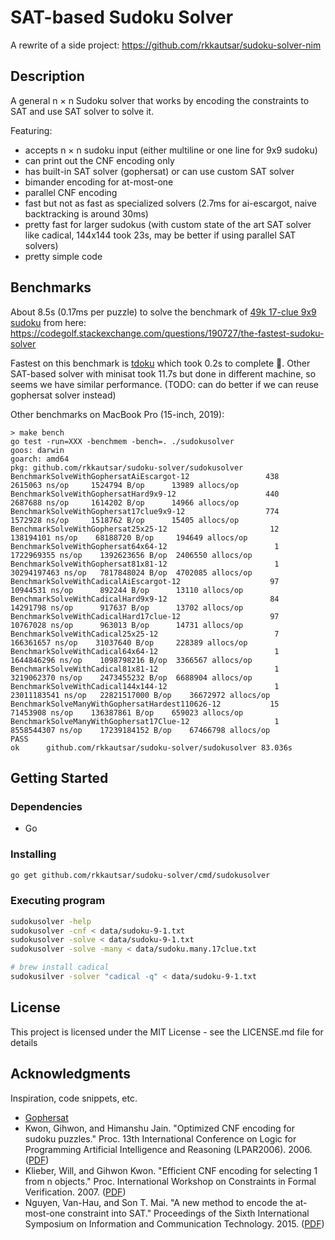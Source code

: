 # SAT-based Sudoku Solver

A rewrite of a side project: https://github.com/rkkautsar/sudoku-solver-nim

## Description

A general n &times; n Sudoku solver that works by encoding the constraints to SAT and use SAT solver to solve it.

Featuring:

- accepts n &times; n sudoku input (either multiline or one line for 9x9 sudoku)
- can print out the CNF encoding only
- has built-in SAT solver (gophersat) or can use custom SAT solver
- bimander encoding for at-most-one
- parallel CNF encoding
- fast but not as fast as specialized solvers (2.7ms for ai-escargot, naive backtracking is around 30ms)
- pretty fast for larger sudokus (with custom state of the art SAT solver like cadical, 144x144 took 23s, may be better if using parallel SAT solvers)
- pretty simple code

## Benchmarks

About 8.5s (0.17ms per puzzle) to solve the benchmark of [49k 17-clue 9x9 sudoku](data/sudoku.many.17clue.txt) from here: https://codegolf.stackexchange.com/questions/190727/the-fastest-sudoku-solver

Fastest on this benchmark is [tdoku](https://www.github.com/t-dillon/tdoku) which took 0.2s to complete :rocket:. Other SAT-based solver with minisat took 11.7s but done in different machine, so seems we have similar performance. (TODO: can do better if we can reuse gophersat solver instead)

Other benchmarks on MacBook Pro (15-inch, 2019):

```
> make bench
go test -run=XXX -benchmem -bench=. ./sudokusolver
goos: darwin
goarch: amd64
pkg: github.com/rkkautsar/sudoku-solver/sudokusolver
BenchmarkSolveWithGophersatAiEscargot-12           	     438	   2615063 ns/op	 1524794 B/op	   13989 allocs/op
BenchmarkSolveWithGophersatHard9x9-12              	     440	   2687688 ns/op	 1614202 B/op	   14966 allocs/op
BenchmarkSolveWithGophersat17clue9x9-12            	     774	   1572928 ns/op	 1518762 B/op	   15405 allocs/op
BenchmarkSolveWithGophersat25x25-12                	      12	 138194101 ns/op	68188720 B/op	  194649 allocs/op
BenchmarkSolveWithGophersat64x64-12                	       1	1722969355 ns/op	1392623656 B/op	 2406550 allocs/op
BenchmarkSolveWithGophersat81x81-12                	       1	30294197463 ns/op	7817848024 B/op	 4702085 allocs/op
BenchmarkSolveWithCadicalAiEscargot-12             	      97	  10944531 ns/op	  892244 B/op	   13110 allocs/op
BenchmarkSolveWithCadicalHard9x9-12                	      84	  14291798 ns/op	  917637 B/op	   13702 allocs/op
BenchmarkSolveWithCadicalHard17clue-12             	      97	  10767028 ns/op	  963013 B/op	   14731 allocs/op
BenchmarkSolveWithCadical25x25-12                  	       7	 166361657 ns/op	31037640 B/op	  228389 allocs/op
BenchmarkSolveWithCadical64x64-12                  	       1	1644846296 ns/op	1098798216 B/op	 3366567 allocs/op
BenchmarkSolveWithCadical81x81-12                  	       1	3219062370 ns/op	2473455232 B/op	 6688904 allocs/op
BenchmarkSolveWithCadical144x144-12                	       1	23011183541 ns/op	22821517000 B/op	36672972 allocs/op
BenchmarkSolveManyWithGophersatHardest110626-12    	      15	  71453908 ns/op	136387861 B/op	  659023 allocs/op
BenchmarkSolveManyWithGophersat17Clue-12           	       1	8558544307 ns/op	17239184152 B/op	67466798 allocs/op
PASS
ok  	github.com/rkkautsar/sudoku-solver/sudokusolver	83.036s
```

## Getting Started

### Dependencies

- Go

### Installing

```sh
go get github.com/rkkautsar/sudoku-solver/cmd/sudokusolver
```

### Executing program

```sh
sudokusolver -help
sudokusolver -cnf < data/sudoku-9-1.txt
sudokusolver -solve < data/sudoku-9-1.txt
sudokusolver -solve -many < data/sudoku.many.17clue.txt

# brew install cadical
sudokusilver -solver "cadical -q" < data/sudoku-9-1.txt
```

## License

This project is licensed under the MIT License - see the LICENSE.md file for details

## Acknowledgments

Inspiration, code snippets, etc.

- [Gophersat](https://github.com/crillab/gophersat)
- Kwon, Gihwon, and Himanshu Jain. "Optimized CNF encoding for sudoku puzzles." Proc. 13th International Conference on Logic for Programming Artificial Intelligence and Reasoning (LPAR2006). 2006. ([PDF](http://www.cs.cmu.edu/~hjain/papers/sudoku-as-SAT.pdf))
- Klieber, Will, and Gihwon Kwon. "Efficient CNF encoding for selecting 1 from n objects." Proc. International Workshop on Constraints in Formal Verification. 2007. ([PDF](https://www.cs.cmu.edu/~wklieber/papers/2007_efficient-cnf-encoding-for-selecting-1.pdf))
- Nguyen, Van-Hau, and Son T. Mai. "A new method to encode the at-most-one constraint into SAT." Proceedings of the Sixth International Symposium on Information and Communication Technology. 2015. ([PDF](https://www.researchgate.net/profile/Van-Hau-Nguyen/publication/301455290_A_New_Method_to_Encode_the_At-Most-One_Constraint_into_SAT/links/5d2bfbaba6fdcc2462e0e269/A-New-Method-to-Encode-the-At-Most-One-Constraint-into-SAT.pdf))
